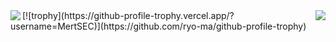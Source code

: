 <img align="left" src="https://github-readme-stats.vercel.app/api?username=MertSEC&include_all_commits=true&count_private-true&custom_title=MertSEC'%20GitHub%20Stats&line_height=30&show_icons=true&hide_border=true&bg_color=192133&title_color=efb752&icon_color=efb752&text_color=70bed9">

<img align="right" src="https://github-readme-stats.vercel.app/api/top-langs/?username=MertSEC">
[![trophy](https://github-profile-trophy.vercel.app/?username=MertSEC)](https://github.com/ryo-ma/github-profile-trophy)


